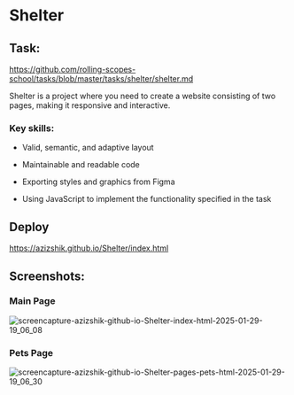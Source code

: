 # Shelter

## Task:
https://github.com/rolling-scopes-school/tasks/blob/master/tasks/shelter/shelter.md

Shelter is a project where you need to create a website consisting of two pages, making it responsive and interactive.

### Key skills:

* Valid, semantic, and adaptive layout

* Maintainable and readable code

* Exporting styles and graphics from Figma

* Using JavaScript to implement the functionality specified in the task

## Deploy
https://azizshik.github.io/Shelter/index.html


## Screenshots:

### Main Page
![screencapture-azizshik-github-io-Shelter-index-html-2025-01-29-19_06_08](https://github.com/user-attachments/assets/551f815e-562c-4cad-b699-538156197790)

### Pets Page
![screencapture-azizshik-github-io-Shelter-pages-pets-html-2025-01-29-19_06_30](https://github.com/user-attachments/assets/b08b5994-c09e-4d6f-8ee4-756b60c48588)
